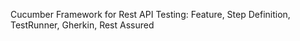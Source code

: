 Cucumber Framework for Rest API Testing: Feature, Step Definition, TestRunner, Gherkin, Rest Assured
